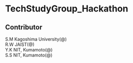 # TechStudyGroup_Hackathon

## Contributor  
S.M Kagoshima University(@)  
R.W JAIST(@)  
Y.K NIT, Kumamoto(@)  
S.S NIT, Kumamoto(@)  
